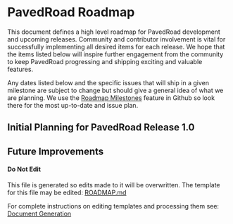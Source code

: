 # PavedRoad Roadmap

This document defines a high level roadmap for PavedRoad development
and upcoming releases.
Community and contributor involvement is vital for successfully implementing
all desired items for each release.
We hope that the items listed below will inspire further engagement from the community
to keep PavedRoad progressing and shipping exciting and valuable features.

Any dates listed below and the specific issues that will ship in a given milestone
are subject to change but should give a general idea of what we are planning.
We use the [Roadmap Milestones](https://github.com/pavedroad-io/pavedroad/milestones)
feature in Github so look there for the most up-to-date and issue plan.

## Initial Planning for PavedRoad Release 1.0

## Future Improvements

#### Do Not Edit
This file is generated so edits made to it will be overwritten.
The template for this file may be edited:
[ROADMAP.md](/assets/templates/default/ROADMAP.md)

For complete instructions on editing templates and processing them see:
[Document Generation](/assets/README.md)
